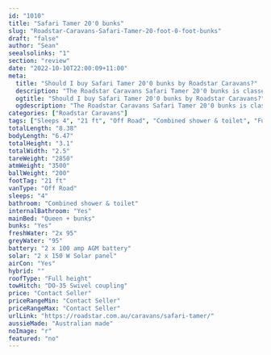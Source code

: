 ```yaml
---
id: "1010"
title: "Safari Tamer 20'0 bunks"
slug: "Roadstar-Caravans-Safari-Tamer-20-foot-0-foot-bunks"
draft: "false"
author: "Sean"
seealsolinks: "1"
section: "review"
date: "2022-10-10T22:00:09+11:00"
meta:
  title: "Should I buy Safari Tamer 20'0 bunks by Roadstar Caravans?"
  description: "The Roadstar Caravans Safari Tamer 20'0 bunks is classed as Off Road, and sleeps 4 people. It is Australian made and comes in at 21 ft. It generally has Combined shower & toilet."
  ogtitle: "Should I buy Safari Tamer 20'0 bunks by Roadstar Caravans?"
  ogdescription: "The Roadstar Caravans Safari Tamer 20'0 bunks is classed as Off Road, and sleeps 4 people. It is Australian made and comes in at 21 ft. It generally has Combined shower & toilet."
categories: ["Roadstar Caravans"]
tags: ["Sleeps 4", "21 ft", "Off Road", "Combined shower & toilet", "Full height", "Price Unknown", "Australian made"]
totalLength: "8.38"
bodyLength: "6.47"
totalHeight: "3.1"
totalWidth: "2.5"
tareWeight: "2850"
atmWeight: "3500"
ballWeight: "200"
footTag: "21 ft"
vanType: "Off Road"
sleeps: "4"
bathroom: "Combined shower & toilet"
internalBathroom: "Yes"
mainBed: "Queen + bunks"
bunks: "Yes"
freshWater: "2x 95"
greyWater: "95"
battery: "2 x 100 amp AGM battery"
solar: "2 x 150 W Solar panel"
airCon: "Yes"
hybrid: ""
roofType: "Full height"
towHitch: "DO-35 Swivel coupling"
price: "Contact Seller"
priceRangeMin: "Contact Seller"
priceRangeMax: "Contact Seller"
urlLink: "https://roadstar.com.au/caravans/safari-tamer/"
aussieMade: "Australian made"
noImage: "r"
featured: "no"
---
```


